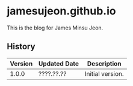 # jamesujeon.github.io

This is the blog for James Minsu Jeon.  

## History

| Version | Updated Date | Description      |
| ------- | ------------ | ---------------- |
| 1.0.0   | ????.??.??   | Initial version. |
